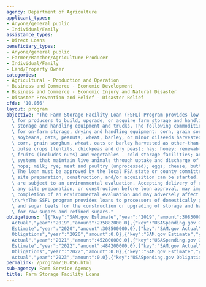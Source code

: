 ```yaml
---
agency: Department of Agriculture
applicant_types:
- Anyone/general public
- Individual/Family
assistance_types:
- Direct Loans
beneficiary_types:
- Anyone/general public
- Farmer/Rancher/Agriculture Producer
- Individual/Family
- Land/Property Owner
categories:
- Agricultural - Production and Operation
- Business and Commerce - Economic Development
- Business and Commerce - Economic Injury and Natural Disaster
- Disaster Prevention and Relief - Disaster Relief
cfda: '10.056'
layout: program
objective: "The Farm Storage Facility Loan (FSFL) Program provides low-interest financing\
  \ for producers to build, upgrade, or acquire farm storage and handling facilities,\
  \ storage and handling equipment and trucks. The following commodities are eligible\
  \ for on-farm storage, drying and handling equipment: corn, grain sorghum, rice,\
  \ soybeans, oats, peanuts, wheat, barley, or minor oilseeds harvested as whole grain;\
  \ corn, grain sorghum, wheat, oats or barley harvested as other-than-whole grain;\
  \ pulse crops (lentils, chickpeas and dry peas); hay; honey; renewable biomass;\
  \ fruits (includes nuts) and vegetables - cold storage facilities; aquaculture (excluding\
  \ systems that maintain live animals through uptake and discharge of water); floriculture;\
  \ hops; milk; rye; meat and poultry (unprocessed); eggs; cheese, butter and yogurt.\
  \ The loan must be approved by the local FSA state or county committee before any\
  \ site preparation, construction, and/or acquisition can be started. All loan requests\
  \ are subject to an environmental evaluation. Accepting delivery of equipment, starting\
  \ any site preparation, or construction before loan approval, may impede the successful\
  \ completion of an environmental evaluation and may adversely affect loan eligibility.\r\
  \n\r\nThe SSFL program provides loans to processors of domestically produced sugarcane\
  \ and sugar beets for the construction or upgrading of storage and handling facilities\
  \ for raw sugars and refined sugars."
obligations: '[{"key":"SAM.gov Estimate","year":"2019","amount":308500000.0},{"key":"SAM.gov
  Actual","year":"2019","amount":235882000.0},{"key":"USASpending.gov Obligations","year":"2019","amount":0.0},{"key":"SAM.gov
  Estimate","year":"2020","amount":308500000.0},{"key":"SAM.gov Actual","year":"2020","amount":410000000.0},{"key":"USASpending.gov
  Obligations","year":"2020","amount":0.0},{"key":"SAM.gov Estimate","year":"2021","amount":400000000.0},{"key":"SAM.gov
  Actual","year":"2021","amount":452800000.0},{"key":"USASpending.gov Obligations","year":"2021","amount":0.0},{"key":"SAM.gov
  Estimate","year":"2022","amount":484200000.0},{"key":"SAM.gov Actual","year":"2022","amount":484200000.0},{"key":"USASpending.gov
  Obligations","year":"2022","amount":0.0},{"key":"SAM.gov Estimate","year":"2023","amount":468500000.0},{"key":"SAM.gov
  Actual","year":"2023","amount":0.0},{"key":"USASpending.gov Obligations","year":"2023","amount":0.0}]'
permalink: /program/10.056.html
sub-agency: Farm Service Agency
title: Farm Storage Facility Loans
---
```

